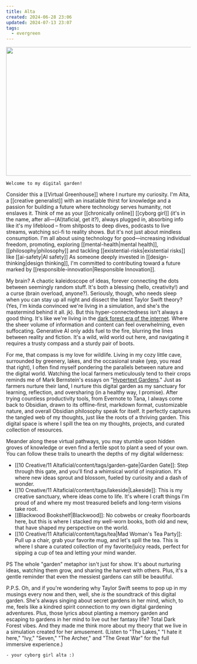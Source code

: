 ```yaml
---
title: Alta
created: 2024-06-28 23:06
updated: 2024-07-13 23:07
tags:
  - evergreen
---
```


<img src=".altabanner.svg" width="1200px" height="350px">

```poetry
Welcome to my digital garden!
```
Consider this a [[Virtual Greenhouse]] where I nurture my curiosity. I'm Alta, a [[creative generalist]] with an insatiable thirst for knowledge and a passion for building a future where technology serves humanity, not enslaves it. Think of me as your [[chronically online]] [[cyborg girl]] (it's in the name, after all—(Al)taficial, get it?), always plugged in, absorbing info like it's my lifeblood – from shitposts to deep dives, podcasts to live streams, watching sci-fi to reality shows. But it's not just about mindless consumption. I'm all about using technology for good—increasing individual freedom, promoting, exploring [[mental-health|mental health]], [[philosophy|philosophy]] and tackling [[existential-risks|existential risks]] like [[ai-safety|AI safety]] As someone deeply invested in [[design-thinking|design thinking]], I'm committed to contributing toward a future marked by [[responsible-innovation|Responsible Innovation]].

My brain? A chaotic kaleidoscope of ideas, forever connecting the dots between seemingly random stuff. It's both a blessing (hello, creativity!) and a curse (brain overload, anyone?). Seriously, though, who needs sleep when you can stay up all night and dissect the latest Taylor Swift theory? (Yes, I'm kinda convinced we're living in a simulation, and she's the mastermind behind it all. jk). But this hyper-connectedness isn't always a good thing. It's like we're living in the [dark forest era of the internet](https://maggieappleton.com/ai-dark-forest). Where the sheer volume of information and content can feel overwhelming, even suffocating. Generative AI only adds fuel to the fire, blurring the lines between reality and fiction. It's a wild, wild world out here, and navigating it requires a trusty compass and a sturdy pair of boots.

For me, that compass is my love for wildlife. Living in my cozy little cave, surrounded by greenery, lakes, and the occasional snake (yep, you read that right), I often find myself pondering the parallels between nature and the digital world. Watching the local farmers meticulously tend to their crops reminds me of Mark Bernstein's essays on "[Hypertext Gardens](https://www.eastgate.com/garden/Enter.html)." Just as farmers nurture their land, I nurture this digital garden as my sanctuary for learning, reflection, and oversharing (in a healthy way, I promise). After trying countless productivity tools, from Evernote to Tana, I always come back to Obsidian, drawn to its offline-first, markdown format, customizable nature, and overall Obsidian philosophy speak for itself. It perfectly captures the tangled web of my thoughts, just like the roots of a thriving garden. This digital space is where I spill the tea on my thoughts, projects, and curated collection of resources.

Meander along these virtual pathways, you may stumble upon hidden groves of knowledge or even find a fertile spot to plant a seed of your own. You can follow these trails to unearth the depths of my digital wilderness:

- [[10 Creative/11 Altaficial/content/tags/garden-gate|Garden Gate]]: Step through this gate, and you'll find a whimsical world of inspiration. It's where new ideas sprout and blossom, fueled by curiosity and a dash of wonder.
- [[10 Creative/11 Altaficial/content/tags/lakeside|Lakeside]]: This is my creative sanctuary, where ideas come to life. It's where I craft things I'm proud of and where my most treasured beliefs and long-term visions take root.
- [[Blackwood Bookshelf|Blackwood]]: No cobwebs or creaky floorboards here, but this is where I stacked my well-worn books, both old and new, that have shaped my perspective on the world.
- [[10 Creative/11 Altaficial/content/tags/tea|Mad Woman's Tea Party]]: Pull up a chair, grab your favorite mug, and let's spill the tea. This is where I share a curated collection of my favorite/juicy reads, perfect for sipping a cup of tea and letting your mind wander.

PS The whole "garden" metaphor isn't just for show. It's about nurturing ideas, watching them grow, and sharing the harvest with others. Plus, it's a gentle reminder that even the messiest gardens can still be beautiful.

P.P.S. Oh, and if you're wondering why Taylor Swift seems to pop up in my musings every now and then, well, she _is_ the soundtrack of this digital garden. She's always singing about secret gardens in her mind, which, to me, feels like a kindred spirit connection to my own digital gardening adventures. Plus, those lyrics about planting a memory garden and escaping to gardens in her mind to live out her fantasy life? Total Dark Forest vibes. And they made me think more about my theory that we live in a simulation created for her amusement. (Listen to "The Lakes," "I hate it here," "Ivy," "Seven," "The Archer," and "The Great War" for the full immersive experience.)

```poetry
- your cyborg girl alta :)
```

